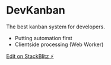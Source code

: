 # DevKanban

The best kanban system for developers.

- Putting automation first
- Clientside processing (Web Worker)

[Edit on StackBlitz ⚡️](https://stackblitz.com/edit/vitejs-vite-gte5tj)
